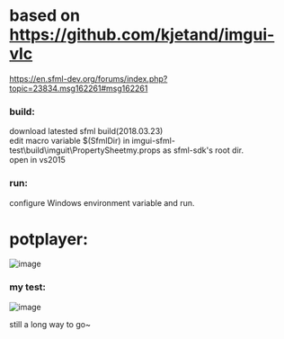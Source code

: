 # based on https://github.com/kjetand/imgui-vlc
 https://en.sfml-dev.org/forums/index.php?topic=23834.msg162261#msg162261

### build:  
download latested sfml build(2018.03.23)  
edit macro variable $(SfmlDir) in imgui-sfml-test\build\imguit\PropertySheetmy.props as sfml-sdk's root dir.  
open in vs2015  
### run:  
configure Windows environment variable and run.  
  
 
# potplayer:  
![image](https://github.com/KnIfER/imgui-sfml-ui-test/raw/master/screenshots/potplayer.gif)  

### my test:  
![image](https://github.com/KnIfER/imgui-sfml-ui-test/raw/master/screenshots/demo1.gif)  

still a long way to go~  
